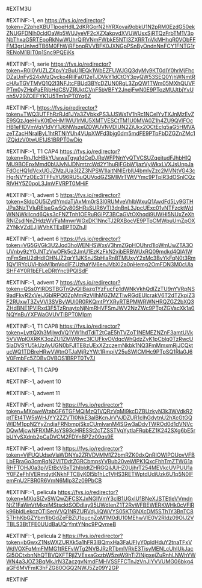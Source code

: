 #EXTM3U

#EXTINF:-1, en
https://fvs.io/redirector?token=Z2pheXBUTlpoeHdIL2dKRGorN2hYRXovai9obkU1N2pRM0EzdG50ekZNUGFDNlh0cldOaWp5WUJyeVF2cXZXakpvdXVUWUsxSjRTQzFrbTM1V3pNbThxaG5RTEpoRkNwWUhrQlRVNmFWbkE5NTI3ZXRRTnVkMHhqR0VObFFFM3grUnIwdTB6M0FhWjRFbnpRVVBFK0JXNGpPSnByOndnNnFCY1FNTG1rRENoM1BIT0p1Snc9PQEjKs





#EXTINF:-1, serie
https://fvs.io/redirector?token=R0I0VUZLZXpvYzBuU1lEQk1WbEZFUWJGQ3dyMy9KT0dIY0hrMjFhcDZaUnFyS24xMzQycko4RllFa012eTJDVkY1dCtOY3pyQW53SEQ0YjhWNmtRcHAvTGVTMVQ1Q2I3NFJtcFBUd3BYcDZUN0RqL3ZpQW1TWm05MXhQUVFPTm0yZHpPaERjbHdCSVZRUktCVnF5bVBFY2JnejFwN0E9PTozMUJtbjYvUnh5V29ZOEFYK1U5Tm1nPT0Yq6Z


#EXTINF:-1, 
https://fvs.io/redirector?token=TWQ3UTFhRzRJd1JYa3ZVbkxPS3JJSWs1V1hRc1NCelYvTXJnMzEvZE9SQzJqeHlvK0tDeHM1WU1rMU5XMTVESCtTM1U0MVA0Z1h4ZU9QVlFOcHB1eFlDVmVqV1dVY1J6NWszelZDWUVNVDlUN2ZiUkx2OCtEclg5aG5HMVAzeTZacHNralByL1htRTNjYUh4VUpXWFd3bjg0dm5mdFE9PTpFbDZGZnZMc1lZQjdzV0twUE1JS1BRPT0wDio

#EXTINF:-1, T1 CAP4
https://fvs.io/redirector?token=RnJ1cHBkYUwwaTgya1dCeDJReWFPNnYyQTVCSUZqeitudFJhbHlQMU9BOEpxMmd0bUJvNlJDNmtzcWd2Y1huRjFGbW1jazVyWkxLVXJsUnpJaFdOcHQ1dVcxUGJZMzJUa3I2Z3NPSW1laitNNlErblU4bmIyZzc2MVNtVG43cHgrNVYzOEc3TFFuYU96RU5uQUVodGZSMlMrTWtVYmc9PTplR3dOSnlCQzRlVHY5Z0poL3JmVFVRPT0MHiF


#EXTINF:-1, advent 5
https://fvs.io/redirector?token=SldpOU5iZytIYmdaTjAxMm0rS3l0RUMveVhIbWxuQ1AwdFd5Ly9GTHJPa3NzTVluRElseGw5Qy80SHRsSUR6VTI3dnBnL3JpcUExc01vNTFzcktWdWNNWkllcnd6Qks3cFNZTnh1OERuRGlPZ3BCaGVtOXhqdi9UWHl5NUxZeXhRNlZsdlNnZHdzWVFaMmwrWGxDK1NncTJ2RXBocVE9PTpCMWpuUmZpOXZYNkVZdEJjWVhKTExBPT0ZhJl

#EXTINF:-1, advent 6
https://fvs.io/redirector?token=VG5GVGk3U2Jqd3hoWENHSWxsV3hmZGpHOUhrd1loWmUwZTA3OUVnby9zY0JNTzVwOFk5c2JmU1EzKzFkN2xibERBWUxRQ09mdkd4QlA1WmFmSmU2dHdIOHNJZ2grY1JKSnJSbHlaRnBTMUxyY2xMc3BvYkFqN0t3Rm1QV1RYcUVHbkM1bnVodlFZUzhaYjV6enJVbXI2a0pHemg2OmFDN3M0cUlaSHF4Y0R1bEFLeDRtYnc9PQISdF


#EXTINF:-1, advent 7
https://fvs.io/redirector?token=QSs0YlRDSTBGTnQyQllBazg1YzFucFp1dWNkVkhQdlZzTU9nYVRpNS9adFkvR2xVejJGblRPQ0ZpMmRzVllhMGZMZTlwRGdEUlcrakV6T2dTZkpiZ3F2RUxwT3ZvVVl3SVByWUl0R0RKQmtPYXRyRTBPMWRWNHRQZGZ2bXQ3ZHdBNE1PVlRxd3F5TzRnaytoNjNmRHVFSmJWV2NzZWc9PTptZGVacXk1a0NQYnBuYXFWaGVUVTlBPT0Mlpm


#EXTINF:-1, T1 CAP8
https://fvs.io/redirector?token=LyttQXh3MjlwdVQ1YW1hdTdiT2tCaE5hTVZoT1NEMEZNZnF3amtUVk5VVWplOXRKK3ozZU1ZMW8wc3lCUFkvOVdqcWhQdzZyK1pCblg0TzRwcU5laDVSYU5kUzAyUGN0bFJITE8zUExXZzczemNkbk1NQ3FmMmxmRjJCQktucWQ1TDBreHRwVWtnOTJaMjRzYWt1RmpiV25uSWlCMHc9PTpSQ1Rla0J6V0FmbFc5ZDBvOVBOS1BRPT0Tv7J


#EXTINF:-1, T1 CAP9



#EXTINF:-1, advent 10



#EXTINF:-1, advent 11



#EXTINF:-1, advent 12
https://fvs.io/redirector?token=MXoweWtabGF6TGFMQjMzQ1VQRzVqMi9kcDZBUzkyN3k3WVdkR2ptTEt4TW5sWHJYY2ZZVTI0NkE3alBKcnJrVVJDZUR1clhGdytnU2hXcGtGQWlDM1ppN2YyZndjaFRNbmpjSkxCUmlvanM4SGw3aDdvTWROd0d1dVNVcDQwMjcwNFRXMFJsYS93cHRESSt2cTZSSTVqYytIaFRqbEZ1K242SXg6bE5rbUYySXdnb2pCaDVCM2FDYnBPZz09qs9E

#EXTINF:-1, advent 13
https://fvs.io/redirector?token=VjFUQUdseVlaWDNYa2ZRVDVMM1Z2bmRZK0dxQnRIOWlPOUovVFBLbERraGo3cmRqN2VITDdtZGRCbmpsYVBub20veWlPK1QxcFhhTmZTWG1aRHFTOHJ0a3piVEtBcVBxT2hIbldtZHRGQjlJUHZ0UjhrT254MEVkcUVPUU1aY0FZeFhIVERmdytKNkhFTC8yK0l5b1hLc1VHS3RETWptdUdiUzk6U1p5N0lFemFnU2FBR0R6VmN6Mlp3Zz09PbCB


#EXTINF:-1, pelicula
https://fvs.io/redirector?token=MXlqSlZvSWQwZjFCSXJxNGlIVmY3clB1UGxIU1BNeXJSTEtIeVVmdnNtZ1FaWnVtMkpiMStscktSODdlay95UWdIenZ1T2RvWFBEWERKWHk0cVFlRk96bldLekczOTlSenVVQ1NRZURVdjJiQWVYS05KTGNXcDM5STh1Y3BnTC85THhKbGZYbm1IbGdZeFBZU1pucnZoM1M0dU10MEhwVlE0V2RIdz09OlJ2VTBLS3BtTFE0UUdBaUQrYmtYNnc9PQvmeB


#EXTINF:-1, pelicula 2
https://fvs.io/redirector?token=bGwxZ1NsWXZURXk5a1hFR3lBQmxHa3FaUFIyY0pldHduY2tnaTFxVWdVOXFqMmFMMG1tREFvWTg2NVBJRzRTbmlVRkE3TisyMENLcUhIUkJacGl5OCtxbnNhQTBVQXFTRjlZVEsxaGxzbW5zeW9hTlZINjgxejZuRnhLNWhYWWN4a3JOZ3BqMkJrN3ZaczgvNmdFMHVSSFFCTnJzVnJIYVVUMG06bkg4aGF6MVFmK3hFZG80OGQ2NWJ5Zz09Y2GP


#EXTINF




